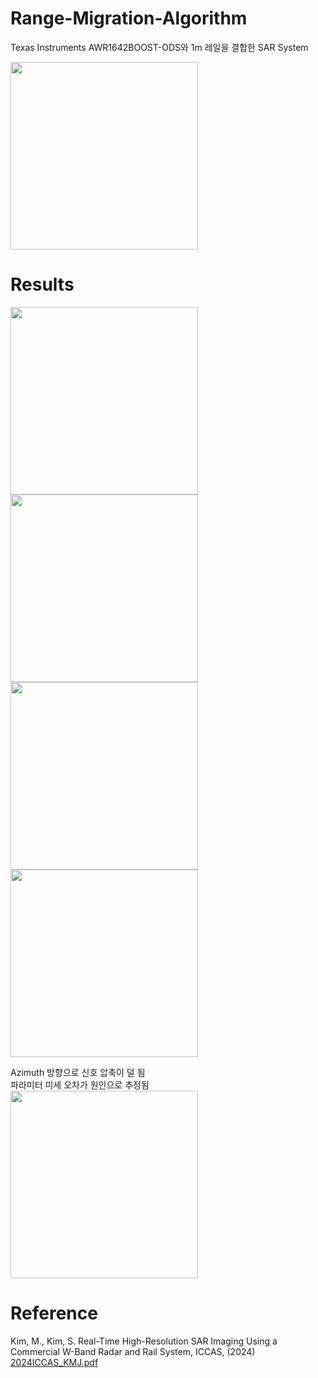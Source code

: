 # Range-Migration-Algorithm

Texas Instruments AWR1642BOOST-ODS와 1m 레일을 결합한 SAR System

<img src="https://github.com/user-attachments/assets/bac3fd05-2d09-4c94-bda7-11d0bf0fdb0b" width="300"/>

# Results
<img src="https://github.com/user-attachments/assets/00ff80af-e8f8-4238-8f94-946bd570df29" width="300"/>
<img src="https://github.com/user-attachments/assets/c0f9e099-0fa3-4295-8d0b-1b9e81cdcb0f" width="300"/>


<img src="https://github.com/user-attachments/assets/2a3d2eb4-30e5-44f2-852e-7869bf7ebad0" width="300"/>
<img src="https://github.com/user-attachments/assets/46968dce-f4cc-4a72-917e-fc038001e5d2" width="300"/>

Azimuth 방향으로 신호 압축이 덜 됨  
파라미터 미세 오차가 원인으로 추정됨  
<img src="https://github.com/user-attachments/assets/a7a39f4a-f1a4-4024-94b4-581d4047395c" width="300"/>

# Reference
Kim, M., Kim, S. Real-Time High-Resolution SAR Imaging Using a Commercial W-Band Radar and Rail System, ICCAS, (2024)  
[2024ICCAS_KMJ.pdf](https://github.com/user-attachments/files/17776195/2024ICCAS_KMJ.pdf)
